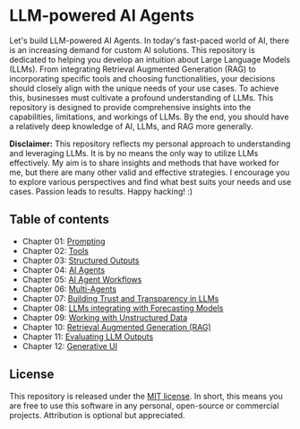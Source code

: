 # LLM-powered AI Agents

Let's build LLM-powered AI Agents. In today's fast-paced world of AI, there is an increasing demand for custom AI solutions. This repository is dedicated to helping you develop an intuition about Large Language Models (LLMs). From integrating Retrieval Augmented Generation (RAG) to incorporating specific tools and choosing functionalities, your decisions should closely align with the unique needs of your use cases. To achieve this, businesses must cultivate a profound understanding of LLMs. This repository is designed to provide comprehensive insights into the capabilities, limitations, and workings of LLMs. By the end, you should have a relatively deep knowledge of AI, LLMs, and RAG more generally.

**Disclaimer:** This repository reflects my personal approach to understanding and leveraging LLMs. It is by no means the only way to utilize LLMs effectively. My aim is to share insights and methods that have worked for me, but there are many other valid and effective strategies. I encourage you to explore various perspectives and find what best suits your needs and use cases.
Passion leads to results. Happy hacking! :)

## Table of contents

- Chapter 01: [Prompting](/chapter_01_prompting.ipynb)
- Chapter 02: [Tools](/chapter_02_tools.ipynb)
- Chapter 03: [Structured Outputs](/chapter_03_structured_outputs.ipynb)
- Chapter 04: [AI Agents](/chapter_04_ai_agents.ipynb)
- Chapter 05: [AI Agent Workflows](/chapter_05_ai_agent_workflows.ipynb)
- Chapter 06: [Multi-Agents](/chapter_06_multi_agents.ipynb)
- Chapter 07: [Building Trust and Transparency in LLMs](/chapter_07_trust_and_transparency.ipynb)
- Chapter 08: [LLMs integrating with Forecasting Models](/chapter_08_forecasting_models.ipynb)
- Chapter 09: [Working with Unstructured Data](/chapter_09_unstructured_data.ipynb)
- Chapter 10: [Retrieval Augmented Generation (RAG)](/chapter_10_rag.ipynb)
- Chapter 11: [Evaluating LLM Outputs](/chapter_11_evaluating_outputs.ipynb)
- Chapter 12: [Generative UI](/chapter_12_generative_ui.ipynb)

## License

This repository is released under the [MIT license](/LICENSE). In short, this means you are free to use this software in any personal, open-source or commercial projects. Attribution is optional but appreciated.

